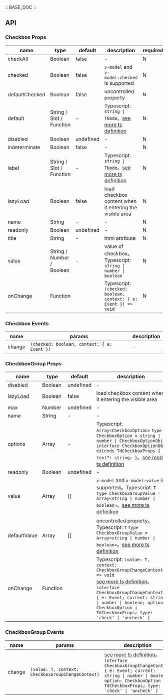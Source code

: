 :: BASE_DOC ::

## API

### Checkbox Props

name | type | default | description | required
-- | -- | -- | -- | --
checkAll | Boolean | false | \- | N
checked | Boolean | false | `v-model` and `v-model:checked` is supported | N
defaultChecked | Boolean | false | uncontrolled property | N
default | String / Slot / Function | - | Typescript: `string \| TNode`。[see more ts definition](https://github.com/Tencent/tdesign-vue-next/blob/develop/packages/components/common.ts) | N
disabled | Boolean | undefined | \- | N
indeterminate | Boolean | false | \- | N
label | String / Slot / Function | - | Typescript: `string \| TNode`。[see more ts definition](https://github.com/Tencent/tdesign-vue-next/blob/develop/packages/components/common.ts) | N
lazyLoad | Boolean | false | load checkbox content when it entering the visible area | N
name | String | - | \- | N
readonly | Boolean | undefined | \- | N
title | String | - | html attribute | N
value | String / Number / Boolean | - | value of checkbox。Typescript: `string \| number \| boolean` | N
onChange | Function |  | Typescript: `(checked: boolean, context: { e: Event }) => void`<br/> | N

### Checkbox Events

name | params | description
-- | -- | --
change | `(checked: boolean, context: { e: Event })` | \-


### CheckboxGroup Props

name | type | default | description | required
-- | -- | -- | -- | --
disabled | Boolean | undefined | \- | N
lazyLoad | Boolean | false | load checkbox content when it entering the visible area | N
max | Number | undefined | \- | N
name | String | - | \- | N
options | Array | - | Typescript: `Array<CheckboxOption>` `type CheckboxOption = string \| number \| CheckboxOptionObj` `interface CheckboxOptionObj extends TdCheckboxProps { text?: string; }`。[see more ts definition](https://github.com/Tencent/tdesign-vue-next/blob/develop/packages/components/checkbox/type.ts) | N
readonly | Boolean | undefined | \- | N
value | Array | [] | `v-model` and `v-model:value` is supported。Typescript: `T` `type CheckboxGroupValue = Array<string \| number \| boolean>`。[see more ts definition](https://github.com/Tencent/tdesign-vue-next/blob/develop/packages/components/checkbox/type.ts) | N
defaultValue | Array | [] | uncontrolled property。Typescript: `T` `type CheckboxGroupValue = Array<string \| number \| boolean>`。[see more ts definition](https://github.com/Tencent/tdesign-vue-next/blob/develop/packages/components/checkbox/type.ts) | N
onChange | Function |  | Typescript: `(value: T, context: CheckboxGroupChangeContext) => void`<br/>[see more ts definition](https://github.com/Tencent/tdesign-vue-next/blob/develop/packages/components/checkbox/type.ts)。<br/>`interface CheckboxGroupChangeContext { e: Event; current: string \| number \| boolean; option: CheckboxOption \| TdCheckboxProps; type: 'check' \| 'uncheck' }`<br/> | N

### CheckboxGroup Events

name | params | description
-- | -- | --
change | `(value: T, context: CheckboxGroupChangeContext)` | [see more ts definition](https://github.com/Tencent/tdesign-vue-next/blob/develop/packages/components/checkbox/type.ts)。<br/>`interface CheckboxGroupChangeContext { e: Event; current: string \| number \| boolean; option: CheckboxOption \| TdCheckboxProps; type: 'check' \| 'uncheck' }`<br/>
